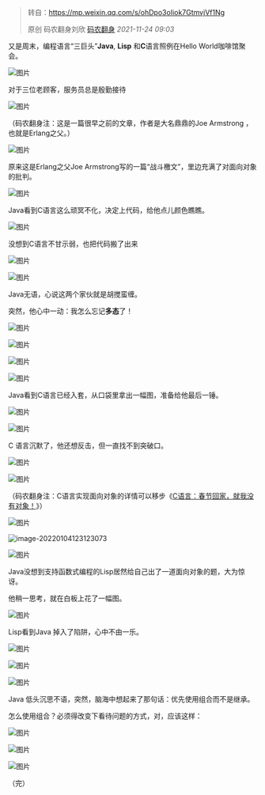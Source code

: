 > 转自：https://mp.weixin.qq.com/s/ohDpo3oIiok7GtmvjVf1Ng
>
> 原创 码农翻身刘欣 [码农翻身](javascript:void(0);) *2021-11-24 09:03*





又是周末，编程语言“三巨头”**Java**, **Lisp** 和**C**语言照例在Hello World咖啡馆聚会。

![图片](images/640.webp)



对于三位老顾客，服务员总是殷勤接待



![图片](images/640-16412705344511.webp)



（码农翻身注：这是一篇很早之前的文章，作者是大名鼎鼎的Joe Armstrong ， 也就是Erlang之父。）



![图片](images/640-16412705344512.webp)



原来这是Erlang之父Joe Armstrong写的一篇“战斗檄文”，里边充满了对面向对象的批判。



![图片](images/640-16412705344513.webp)



Java看到C语言这么顽冥不化，决定上代码，给他点儿颜色瞧瞧。



![图片](images/640-16412705344514.webp)



没想到C语言不甘示弱，也把代码搬了出来

![图片](images/640-16412705344515.webp)

![图片](images/640-16412705344516.webp)



Java无语，心说这两个家伙就是胡搅蛮缠。



突然，他心中一动：我怎么忘记**多态**了！

![图片](images/640-16412705344517.webp)

![图片](images/640-16412705344518.webp)

![图片](images/640-16412705344519.webp)

![图片](images/640-164127053445110.webp)



Java看到C语言已经入套，从口袋里拿出一幅图，准备给他最后一锤。



![图片](images/640-164127053445111.webp)

![图片](images/640-164127053445212.webp)



C 语言沉默了，他还想反击，但一直找不到突破口。



![图片](images/640-164127053445213.webp)

![图片](images/640-164127053445214.webp)



（码农翻身注：C语言实现面向对象的详情可以移步《[C语言：春节回家，就我没有对象！](http://mp.weixin.qq.com/s?__biz=MzAxOTc0NzExNg==&mid=2665515676&idx=1&sn=f533f8b990463a69504c43d659b04214&chksm=80d672dfb7a1fbc9070d6f9cc24589942ef93fd9ad94d99d25a3d6bbb9467c657f85eccb5558&scene=21#wechat_redirect)》）



![图片](images/640-164127053445215.webp)



![image-20220104123123073](images/image-20220104123123073.png)

![图片](images/640-164127053445216.webp)



Java没想到支持函数式编程的Lisp居然给自己出了一道面向对象的题，大为惊讶。



他稍一思考，就在白板上花了一幅图。



![图片](images/640-164127053445217.webp)



Lisp看到Java 掉入了陷阱，心中不由一乐。

![图片](images/640-164127053445218.webp)

![图片](images/640-164127053445219.webp)

![图片](images/640-164127053445220.webp)



Java 低头沉思不语，突然，脑海中想起来了那句话：优先使用组合而不是继承。



怎么使用组合？必须得改变下看待问题的方式，对，应该这样：

![图片](images/640-164127053445221.webp)

![图片](images/640-164127053445222.webp)

![图片](images/640-164127053445223.webp)

（完）